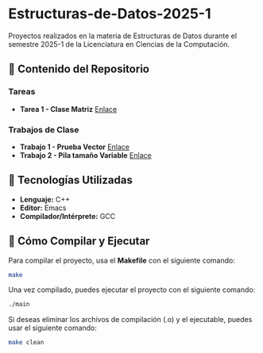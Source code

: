 # Estructuras-de-Datos-2025-1
Proyectos realizados en la materia de Estructuras de Datos durante el semestre 2025-1 de la Licenciatura en Ciencias de la Computación.

## 📂 Contenido del Repositorio

### Tareas

- **Tarea 1 - Clase Matriz** [Enlace](./Tareas/Tarea01/Tarea01Matriz/)

### Trabajos de Clase

- **Trabajo 1 - Prueba Vector** [Enlace](./Clases/PruebaVector/)
- **Trabajo 2 - Pila tamaño Variable** [Enlace](./Clases/PilaTamVar/)

## 🚀 Tecnologías Utilizadas

- **Lenguaje:** C++
- **Editor:** Emacs
- **Compilador/Intérprete:** GCC

## 🔨 Cómo Compilar y Ejecutar

Para compilar el proyecto, usa el **Makefile** con el siguiente comando:

```bash
make
```
Una vez compilado, puedes ejecutar el proyecto con el siguiente comando:

```bash
./main
```

Si deseas eliminar los archivos de compilación (.o) y el ejecutable, puedes usar el siguiente comando:

```bash
make clean

